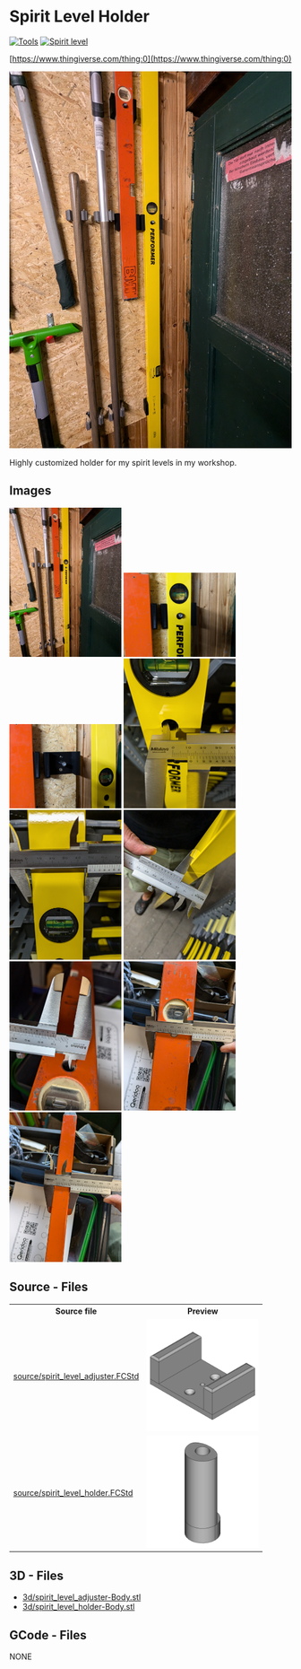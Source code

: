 # Spirit Level Holder
[![Tools](https://img.shields.io/badge/Tools-024c73)](https://www.thingiverse.com/tag:Tools)
[![Spirit level](https://img.shields.io/badge/Spirit_level-024c73)](https://www.thingiverse.com/tag:Spirit_level)

[https://www.thingiverse.com/thing:0](https://www.thingiverse.com/thing:0)


![thumbnail image](img/00_poc.jpg)


Highly customized holder for my spirit levels in my workshop.

## Images
[<img src="img/00_poc.jpg" alt="img/00_poc.jpg" width="200"/>](img/00_poc.jpg)
[<img src="img/01_poc.jpg" alt="img/01_poc.jpg" width="200"/>](img/01_poc.jpg)
[<img src="img/02_poc.jpg" alt="img/02_poc.jpg" width="200"/>](img/02_poc.jpg)
[<img src="img/measurements_0.jpg" alt="img/measurements_0.jpg" width="200"/>](img/measurements_0.jpg)
[<img src="img/measurements_1.jpg" alt="img/measurements_1.jpg" width="200"/>](img/measurements_1.jpg)
[<img src="img/measurements_2.jpg" alt="img/measurements_2.jpg" width="200"/>](img/measurements_2.jpg)
[<img src="img/measurements_3.jpg" alt="img/measurements_3.jpg" width="200"/>](img/measurements_3.jpg)
[<img src="img/measurements_4.jpg" alt="img/measurements_4.jpg" width="200"/>](img/measurements_4.jpg)
[<img src="img/measurements_5.jpg" alt="img/measurements_5.jpg" width="200"/>](img/measurements_5.jpg)

## Source - Files

<table>
  <tr>
    <th>Source file</th>
    <th>Preview</th>
  </tr>
  <tr>
    <td>
        <a href="source/spirit_level_adjuster.FCStd">source/spirit_level_adjuster.FCStd</a>
    </td>
    <td>
        <img src="img/previews/spirit_level_adjuster.png" alt="img/previews/spirit_level_adjuster.png" width="200"/>
    </td>
  </tr>
  <tr>
    <td>
        <a href="source/spirit_level_holder.FCStd">source/spirit_level_holder.FCStd</a>
    </td>
    <td>
        <img src="img/previews/spirit_level_holder.png" alt="img/previews/spirit_level_holder.png" width="200"/>
    </td>
  </tr>
</table>

## 3D - Files
* [3d/spirit_level_adjuster-Body.stl](3d/spirit_level_adjuster-Body.stl)
* [3d/spirit_level_holder-Body.stl](3d/spirit_level_holder-Body.stl)

## GCode - Files
NONE